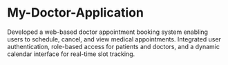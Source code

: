 # My-Doctor-Application
Developed a web-based doctor appointment booking system enabling users to schedule, cancel, and view medical appointments. Integrated user authentication, role-based access for patients and doctors, and a dynamic calendar interface for real-time slot tracking.
